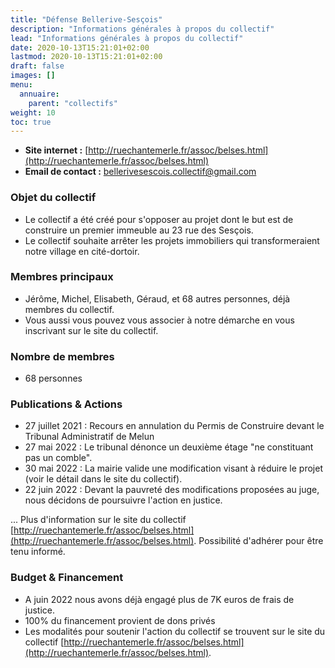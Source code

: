 ```yaml
---
title: "Défense Bellerive-Sesçois"
description: "Informations générales à propos du collectif"
lead: "Informations générales à propos du collectif"
date: 2020-10-13T15:21:01+02:00
lastmod: 2020-10-13T15:21:01+02:00
draft: false
images: []
menu:
  annuaire:
    parent: "collectifs"
weight: 10
toc: true
---
```


- **Site internet :** [http://ruechantemerle.fr/assoc/belses.html](http://ruechantemerle.fr/assoc/belses.html) 
- **Email de contact :** bellerivesescois.collectif@gmail.com


### Objet du collectif
- Le collectif a été créé pour s'opposer au projet dont le but est de construire un premier immeuble au 23 rue des Sesçois.
- Le collectif souhaite arrêter les projets immobiliers qui transformeraient notre village en cité-dortoir.

### Membres principaux
- Jérôme, Michel, Elisabeth, Géraud, et 68 autres personnes, déjà membres du collectif.
- Vous aussi vous pouvez vous associer à notre démarche en vous inscrivant sur  le  site du collectif.

### Nombre de membres
- 68 personnes

### Publications & Actions
- 27 juillet 2021 : Recours en annulation du Permis de Construire devant le Tribunal Administratif de Melun 
- 27 mai 2022 : Le tribunal dénonce un deuxième étage "ne constituant pas un comble".
- 30 mai 2022 : La mairie valide une modification visant à réduire le projet (voir le détail dans le site du collectif).
- 22 juin 2022 : Devant la pauvreté des modifications proposées au juge, nous décidons de poursuivre l'action en justice. 

... Plus d'information sur le site du collectif [http://ruechantemerle.fr/assoc/belses.html](http://ruechantemerle.fr/assoc/belses.html).
  Possibilité d'adhérer pour être tenu informé. 


### Budget & Financement
 - A juin 2022 nous avons déjà engagé plus de 7K euros de frais de justice. 
 - 100% du financement provient de dons privés
 - Les modalités pour soutenir l'action du collectif se trouvent sur le site du collectif [http://ruechantemerle.fr/assoc/belses.html](http://ruechantemerle.fr/assoc/belses.html).

